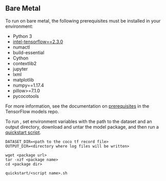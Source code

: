 <!--- 50. Bare Metal -->
## Bare Metal

To run on bare metal, the following prerequisites must be installed in your environment:
* Python 3
* [intel-tensorflow==2.3.0](https://pypi.org/project/intel-tensorflow/)
* numactl
* build-essential
* Cython
* contextlib2
* jupyter
* lxml
* matplotlib
* numpy==1.17.4
* pillow>=7.1.0
* pycocotools

For more information, see the documentation on [prerequisites](https://github.com/tensorflow/models/blob/6c21084503b27a9ab118e1db25f79957d5ef540b/research/object_detection/g3doc/installation.md#installation)
in the TensorFlow models repo.

To run <mode>, set environment variables with the path to the dataset
and an output directory, download and untar the <model name> <precision>
<mode> model package, and then run a [quickstart script](#quick-start-scripts).
```
DATASET_DIR=<path to the coco tf record file>
OUTPUT_DIR=<directory where log files will be written>

wget <package url>
tar -xzf <package name>
cd <package dir>

quickstart/<script name>.sh
```
